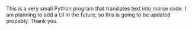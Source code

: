 This is a very small Python program that translates text into morse code. I am planning to add a UI in the future, so this is going to be updated propably. Thank you.
